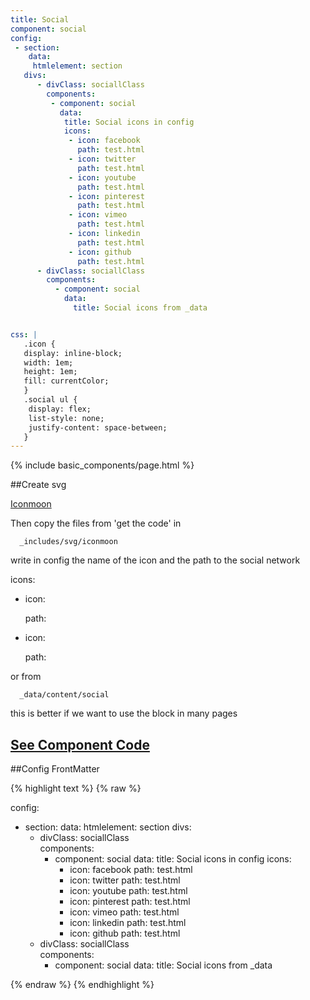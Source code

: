 ```yaml
---
title: Social
component: social
config:
 - section: 
    data:
     htmlelement: section
   divs:
      - divClass: sociallClass     
        components:
         - component: social
           data:
            title: Social icons in config
            icons:
             - icon: facebook
               path: test.html
             - icon: twitter
               path: test.html
             - icon: youtube
               path: test.html
             - icon: pinterest
               path: test.html
             - icon: vimeo
               path: test.html
             - icon: linkedin
               path: test.html
             - icon: github
               path: test.html
      - divClass: sociallClass     
        components:
          - component: social
            data:
              title: Social icons from _data


css: |
   .icon {
   display: inline-block;
   width: 1em;
   height: 1em;
   fill: currentColor;
   }
   .social ul {
    display: flex;
    list-style: none;
    justify-content: space-between;
   }
---
```


{% include basic_components/page.html %}

##Create svg

[Iconmoon](https://icomoon.io/app/#/select)

Then copy the files from 'get the code' in 

      _includes/svg/iconmoon 
      
write in config the name of the icon and the path to the social network

icons:

- icon:

  path:
  
- icon:

  path:

or from 

      _data/content/social 

this is better if we want to use the block in many pages


## [See Component Code]({{site.baseurl}}/html-components/{{page.component}})



##Config FrontMatter 

{% highlight text %}
{% raw %}

config:
 - section: 
    data:
     htmlelement: section
   divs:
      - divClass: sociallClass     
        components:
         - component: social
           data:
            title: Social icons in config
            icons:
             - icon: facebook
               path: test.html
             - icon: twitter
               path: test.html
             - icon: youtube
               path: test.html
             - icon: pinterest
               path: test.html
             - icon: vimeo
               path: test.html
             - icon: linkedin
               path: test.html
             - icon: github
               path: test.html
      - divClass: sociallClass     
        components:
          - component: social
            data:
              title: Social icons from _data


{% endraw %}
{% endhighlight %}


